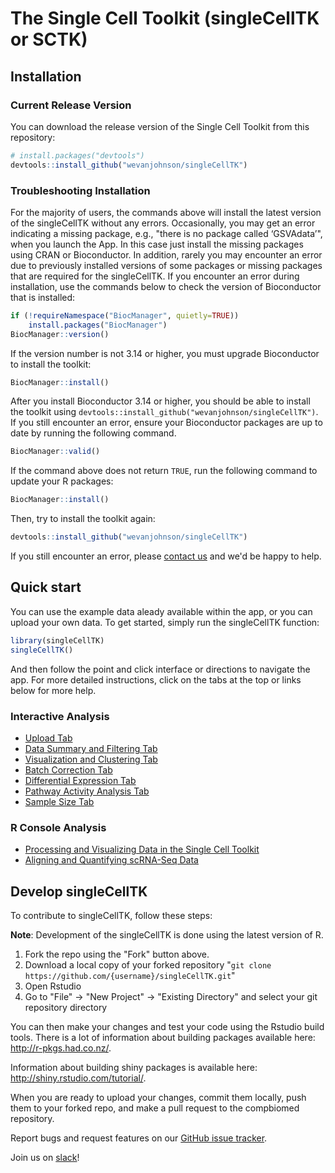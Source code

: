 # The Single Cell Toolkit (singleCellTK or SCTK)

<!--
[![Travis build status](https://travis-ci.org/compbiomed/singleCellTK.svg?branch=master)](https://travis-ci.org/compbiomed/singleCellTK)
[![codecov](https://codecov.io/gh/compbiomed/singleCellTK/branch/master/graph/badge.svg)](https://codecov.io/gh/compbiomed/singleCellTK)
[![BioC status](https://www.bioconductor.org/shields/build/release/bioc/singleCellTK.svg)](https://bioconductor.org/checkResults/release/bioc-LATEST/singleCellTK) 
[![lifecycle](https://img.shields.io/badge/lifecycle-stable-brightgreen.svg)](https://www.tidyverse.org/lifecycle/#stable)
-->

## Installation

### Current Release Version

You can download the release version of the Single Cell Toolkit from this repository:

```r
# install.packages("devtools")
devtools::install_github("wevanjohnson/singleCellTK")
```

### Troubleshooting Installation

For the majority of users, the commands above will install the latest version
of the singleCellTK without any errors. Occasionally, you may get an error indicating
a missing package, e.g., "there is no package called ‘GSVAdata’", when you launch the App. In this case just install the 
missing packages using CRAN or Bioconductor. In addition, rarely you may encounter an error due
to previously installed versions of some packages or missing packages that are 
required for the singleCellTK. If you encounter an error during installation, 
use the commands below to check the version of Bioconductor that is installed:

```r
if (!requireNamespace("BiocManager", quietly=TRUE))
    install.packages("BiocManager")
BiocManager::version()
```

If the version number is not 3.14 or higher, you must upgrade Bioconductor to
install the toolkit:

```r
BiocManager::install()
```

After you install Bioconductor 3.14 or higher, you should be able to install the
toolkit using `devtools::install_github("wevanjohnson/singleCellTK")`. If you
still encounter an error, ensure your Bioconductor packages are up to date by
running the following command.

```r
BiocManager::valid()
```

If the command above does not return `TRUE`, run the following command to
update your R packages:

```r
BiocManager::install()
```

Then, try to install the toolkit again:

```r
devtools::install_github("wevanjohnson/singleCellTK")
```

If you still encounter an error, please [contact us](mailto:dfj@bu.edu) and
we'd be happy to help.

## Quick start

You can use the example data aleady available within the app, or you can upload
your own data. To get started, simply run the singleCellTK function:

```r
library(singleCellTK)
singleCellTK()
```
And then follow the point and click interface or directions to navigate the app. 
For more detailed instructions, click on the tabs at the top or links below for 
more help.

### Interactive Analysis

* [Upload Tab](https://compbiomed.github.io/sctk_docs/articles/v03-tab01_Upload.html)
* [Data Summary and Filtering Tab](https://compbiomed.github.io/sctk_docs/articles/v04-tab02_Data-Summary-and-Filtering.html)
* [Visualization and Clustering Tab](https://compbiomed.github.io/sctk_docs/articles/v05-tab03_Visualization-and-Clustering.html)
* [Batch Correction Tab](https://compbiomed.github.io/sctk_docs/articles/v06-tab04_Batch-Correction.html)
* [Differential Expression Tab](https://compbiomed.github.io/sctk_docs/articles/v07-tab05_Differential-Expression.html)
* [Pathway Activity Analysis Tab](https://compbiomed.github.io/sctk_docs/articles/v08-tab06_Pathway-Activity-Analysis.html)
* [Sample Size Tab](https://compbiomed.github.io/sctk_docs/articles/v09-tab07_Sample-Size.html)

### R Console Analysis

* [Processing and Visualizing Data in the Single Cell Toolkit](v02-Processing_and_Visualizing_Data_in_the_SingleCellTK.html)
* [Aligning and Quantifying scRNA-Seq Data](https://compbiomed.github.io/sctk_docs/articles/v10-Aligning_and_Quantifying_scRNA-Seq_Data.html)


## Develop singleCellTK

To contribute to singleCellTK, follow these steps:

__Note__: Development of the singleCellTK is done using the latest version of R.

1. Fork the repo using the "Fork" button above.
2. Download a local copy of your forked repository "```git clone https://github.com/{username}/singleCellTK.git```"
3. Open Rstudio
4. Go to "File" -> "New Project" -> "Existing Directory" and select your git repository directory

You can then make your changes and test your code using the Rstudio build tools.
There is a lot of information about building packages available here: http://r-pkgs.had.co.nz/.

Information about building shiny packages is available here: http://shiny.rstudio.com/tutorial/.

When you are ready to upload your changes, commit them locally, push them to your
forked repo, and make a pull request to the compbiomed repository.

Report bugs and request features on our [GitHub issue tracker](https://github.com/wevanjohnson/singleCellTK/issues).

Join us on [slack](https://compbiomed.slack.com/)!
